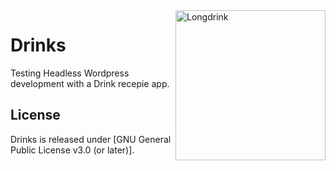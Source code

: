 <img align="right" width="240" src="http://nicklasbryntesson.se/assets/images/drink.svg" title="Longdrink" />

# Drinks

Testing Headless Wordpress development with a Drink recepie app.

## License

Drinks is released under [GNU General Public License v3.0 (or later)].
